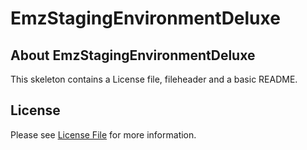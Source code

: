 # EmzStagingEnvironmentDeluxe
## About EmzStagingEnvironmentDeluxe
This skeleton contains a License file, fileheader and a basic README.

## License

Please see [License File](LICENSE) for more information.